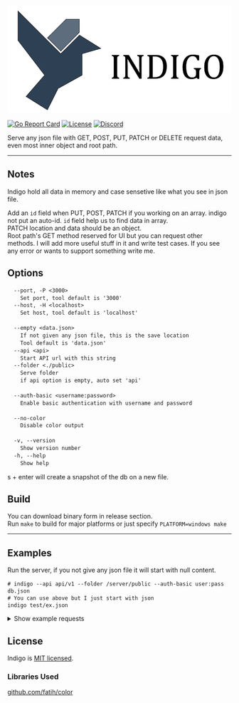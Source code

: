 ![indigo logo](doc/assets/logo.png)

[![Go Report Card](https://goreportcard.com/badge/github.com/rytsh/indigo?style=flat-square)](https://goreportcard.com/badge/github.com/rytsh/indigo)
[![License](https://img.shields.io/github/license/rytsh/indigo?color=blue&style=flat-square)](https://raw.githubusercontent.com/rytsh/indigo/master/LICENSE)
[![Discord](https://img.shields.io/discord/706631996478324898?style=flat-square)](https://discordapp.com/channels/706631996478324898)

Serve any json file with GET, POST, PUT, PATCH or DELETE request data, even most inner object and root path.

---

## Notes

Indigo hold all data in memory and case sensetive like what you see in json file.

Add an `id` field when PUT, POST, PATCH if you working on an array. indigo not put an auto-id. `id` field help us to find data in array.  
PATCH location and data should be an object.  
Root path's GET method reserved for UI but you can request other methods.
I will add more useful stuff in it and write test cases. If you see any error or wants to support something write me.

## Options

```txt
  --port, -P <3000>
    Set port, tool default is '3000'
  --host, -H <localhost>
    Set host, tool default is 'localhost'

  --empty <data.json>
    If not given any json file, this is the save location
    Tool default is 'data.json'
  --api <api>
    Start API url with this string
  --folder <./public>
    Serve folder
    if api option is empty, auto set 'api'

  --auth-basic <username:password>
    Enable basic authentication with username and password

  --no-color
    Disable color output

  -v, --version
    Show version number
  -h, --help
    Show help
```

s + enter will create a snapshot of the db on a new file.

## Build

You can download binary form in release section.  
Run `make` to build for major platforms or just specify `PLATFORM=windows make`

---

## Examples

Run the server, if you not give any json file it will start with null content.

```shell
# indigo --api api/v1 --folder /server/public --auth-basic user:pass db.json
# You can use above but I just start with json
indigo test/ex.json
```

<details><summary>Show example requests</summary>

Gzip compress can usable with `Accept-Encoding: gzip` header set.

### Get Data

Get whole list or an item.

```shell
curl http://localhost:3000/inner
[{"data":[{"id":11,"name":"11-inner"}],"id":1},{"data":[{"abc":{"value":5},"id":2,"name":"2-inner"}],"id":2}]

curl http://localhost:3000/inner/1
{"data":[{"id":11,"name":"11-inner"}],"id":1}

curl http://localhost:3000/inner/1/data/11
{"id":11,"name":"11-inner"}

curl http://localhost:3000/inner/1/data/11/name
"11-inner"
```

### Post data

Append a new data to field. Post location should be an array.

```shell
curl http://localhost:3000/users/
[{"age":"2","id":2,"name":"selin"},{"age":"5","id":"xx","name":"eray"},{"age":"3","id":4,"name":"ali"},{"age":"2","id":5,"name":"sinem"}]

curl -d '{"name":"ea","age":100}' -X POST http://localhost:3000/users/
{"msg":"success"}

curl http://localhost:3000/users/
[{"age":"2","id":2,"name":"selin"},{"age":"5","id":"xx","name":"eray"},{"age":"3","id":4,"name":"ali"},{"age":"2","id":5,"name":"sinem"},{"age":100,"name":"ea"}]

curl http://localhost:3000/inner
[{"data":[{"id":11,"name":"11-inner"}],"id":1},{"data":[{"abc":{"value":5},"id":2,"name":"2-inner"}],"id":2}]

curl -d '{"value":"Coool"}' -X POST http://localhost:3000/inner/1/data
{"msg":"success"}

curl http://localhost:3000/inner
[{"data":[{"id":11,"name":"11-inner"},{"value":"Coool"}],"id":1},{"data":[{"abc":{"value":5},"id":2,"name":"2-inner"}],"id":2}]
```

### Put data

You can send PUT request everywhere.

```shell
curl http://localhost:3000/inner
[{"data":[{"id":11,"name":"11-inner"}],"id":1},{"data":[{"abc":{"value":5},"id":2,"name":"2-inner"}],"id":2}]

curl -d '{"data": [{"id": 100, "x":"abc"}]}' -X PUT http://localhost:3000/inner/2/data/2/abc
{"msg":"success"}

curl http://localhost:3000/inner
[{"data":[{"id":11,"name":"11-inner"}],"id":1},{"data":[{"abc":{"data":[{"id":100,"x":"abc"}]},"id":2,"name":"2-inner"}],"id":2}]
```

### Patch data

Patch location and given data must be an object.

```shell
curl http://localhost:3000/inner/1/
{"data":[{"id":11,"name":"11-inner"}],"id":1}

curl -d '{"data":"new value"}' -X PATCH http://localhost:3000/inner/1/
{"msg":"success"}

curl http://localhost:3000/inner/1/
{"data":"new value","id":1}
```

### Delete data

If you delete root path, it will set an empty array or object depends what you have.  
In inner paths deleting that.

```shell
curl http://localhost:3000/inner
[{"data":[{"id":11,"name":"11-inner"}],"id":1},{"data":[{"abc":{"value":5},"id":2,"name":"2-inner"}],"id":2}]

curl -X DELETE http://localhost:3000/inner/1/data
{"msg":"success"}

curl http://localhost:3000/inner
[{"id":1},{"data":[{"abc":{"value":5},"id":2,"name":"2-inner"}],"id":2}]

curl -X DELETE http://localhost:3000/inner/2
{"msg":"success"}

curl http://localhost:3000/inner
[{"id":1}]
```

</details>

## License

Indigo is [MIT licensed](./LICENSE).

### Libraries Used

[github.com/fatih/color](https://github.com/fatih/color)
